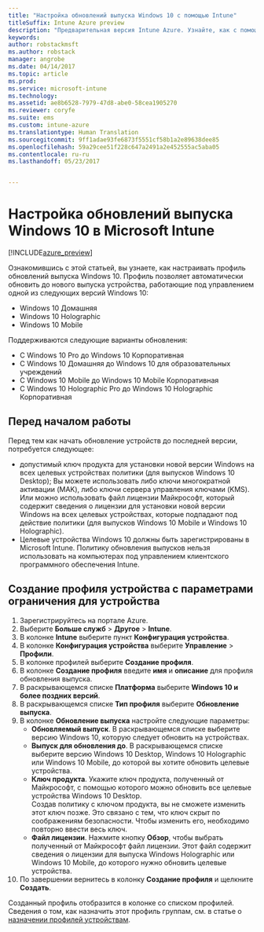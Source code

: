 ```yaml
---
title: "Настройка обновлений выпуска Windows 10 с помощью Intune"
titleSuffix: Intune Azure preview
description: "Предварительная версия Intune Azure. Узнайте, как с помощью Intune обновить управляемые устройства Windows 10 до другой версии."
keywords: 
author: robstackmsft
ms.author: robstack
manager: angrobe
ms.date: 04/14/2017
ms.topic: article
ms.prod: 
ms.service: microsoft-intune
ms.technology: 
ms.assetid: ae8b6528-7979-47d8-abe0-58cea1905270
ms.reviewer: coryfe
ms.suite: ems
ms.custom: intune-azure
ms.translationtype: Human Translation
ms.sourcegitcommit: 9ff1adae93fe6873f5551cf58b1a2e89638dee85
ms.openlocfilehash: 59a29cee51f228c647a2491a2e452555ac5aba05
ms.contentlocale: ru-ru
ms.lasthandoff: 05/23/2017


---
```


# <a name="how-to-configure-windows-10-edition-upgrades-in-microsoft-intune"></a>Настройка обновлений выпуска Windows 10 в Microsoft Intune

[!INCLUDE[azure_preview](./includes/azure_preview.md)]

Ознакомившись с этой статьей, вы узнаете, как настраивать профиль обновлений выпуска Windows 10. Профиль позволяет автоматически обновить до нового выпуска устройства, работающие под управлением одной из следующих версий Windows 10:

- Windows 10 Домашняя
- Windows 10 Holographic
- Windows 10 Mobile


Поддерживаются следующие варианты обновления:

- С Windows 10 Pro до Windows 10 Корпоративная
- С Windows 10 Домашняя до Windows 10 для образовательных учреждений
- С Windows 10 Mobile до Windows 10 Mobile Корпоративная
- С Windows 10 Holographic Pro до Windows 10 Holographic Корпоративная


## <a name="before-you-start"></a>Перед началом работы
Перед тем как начать обновление устройств до последней версии, потребуется следующее:

- допустимый ключ продукта для установки новой версии Windows на всех целевых устройствах политики (для выпусков Windows 10 Desktop); Вы можете использовать либо ключи многократной активации (MAK), либо ключи сервера управления ключами (KMS). Или можно использовать файл лицензии Майкрософт, который содержит сведения о лицензии для установки новой версии Windows на всех целевых устройствах, которые подпадают под действие политики (для выпусков Windows 10 Mobile и Windows 10 Holographic).
- Целевые устройства Windows 10 должны быть зарегистрированы в Microsoft Intune. Политику обновления выпусков нельзя использовать на компьютерах под управлением клиентского программного обеспечения Intune.

## <a name="create-a-device-profile-containing-device-restriction-settings"></a>Создание профиля устройства с параметрами ограничения для устройства

1. Зарегистрируйтесь на портале Azure.
2. Выберите **Больше служб** > **Другое** > **Intune**.
3. В колонке **Intune** выберите пункт **Конфигурация устройства**.
2. В колонке **Конфигурация устройства** выберите **Управление** > **Профили**.
3. В колонке профилей выберите **Создание профиля**.
4. В колонке **Создание профиля** введите **имя** и **описание** для профиля обновления выпуска.
5. В раскрывающемся списке **Платформа** выберите **Windows 10 и более поздних версий**.
6. В раскрывающемся списке **Тип профиля** выберите **Обновление выпуска**.
7. В колонке **Обновление выпуска** настройте следующие параметры:
    - **Обновляемый выпуск**. В раскрывающемся списке выберите версию Windows 10, которую следует обновить на устройствах.
    - **Выпуск для обновления до**. В раскрывающемся списке выберите версию Windows 10 Desktop, Windows 10 Holographic или Windows 10 Mobile, до которой вы хотите обновить целевые устройства.
    - **Ключ продукта**. Укажите ключ продукта, полученный от Майкрософт, с помощью которого можно обновить все целевые устройства Windows 10 Desktop.<br>Создав политику с ключом продукта, вы не сможете изменить этот ключ позже. Это связано с тем, что ключ скрыт по соображениям безопасности. Чтобы изменить его, необходимо повторно ввести весь ключ.
    - **Файл лицензии**. Нажмите кнопку **Обзор**, чтобы выбрать полученный от Майкрософт файл лицензии. Этот файл содержит сведения о лицензии для выпуска Windows Holographic или Windows 10 Mobile, до которого нужно обновить целевые устройства.
8. По завершении вернитесь в колонку **Создание профиля** и щелкните **Создать**.

Созданный профиль отобразится в колонке со списком профилей.
Сведения о том, как назначить этот профиль группам, см. в статье о [назначении профилей устройствам](device-profile-assign.md).


